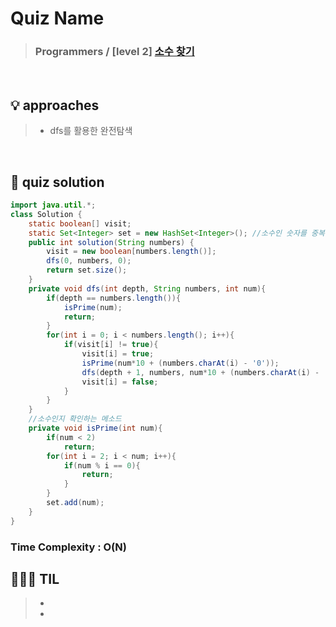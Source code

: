 # Quiz Name
> ### Programmers / [level 2] <a href = "https://school.programmers.co.kr/learn/courses/30/lessons/42839?language=java"> 소수 찾기 </a>

<br>

## 💡 approaches
>  - dfs를 활용한 완전탐색

<br>

## 🔑 quiz solution

```java
import java.util.*;
class Solution {
    static boolean[] visit;
    static Set<Integer> set = new HashSet<Integer>(); //소수인 숫자를 중복없이 담기 위한 set
    public int solution(String numbers) {
        visit = new boolean[numbers.length()];
        dfs(0, numbers, 0);
        return set.size();
    }
    private void dfs(int depth, String numbers, int num){
        if(depth == numbers.length()){
            isPrime(num);
            return;
        }
        for(int i = 0; i < numbers.length(); i++){
            if(visit[i] != true){
                visit[i] = true;
                isPrime(num*10 + (numbers.charAt(i) - '0'));
                dfs(depth + 1, numbers, num*10 + (numbers.charAt(i) - '0'));
                visit[i] = false;
            }
        }
    }
    //소수인지 확인하는 메소드
    private void isPrime(int num){
        if(num < 2)
            return;
        for(int i = 2; i < num; i++){
            if(num % i == 0){
                return;
            }
        }
        set.add(num);
    }
}
```
### Time Complexity : O(N)
## 👩🏻‍🏫 TIL
>  -
>  -
